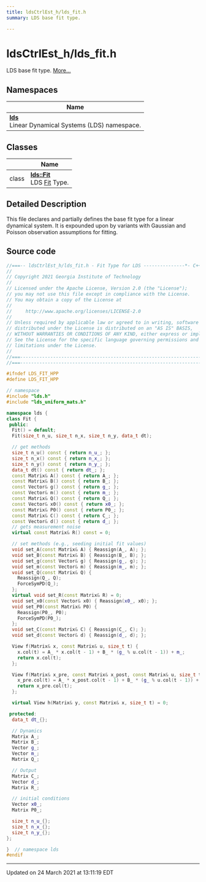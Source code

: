 ```yaml
---
title: ldsCtrlEst_h/lds_fit.h
summary: LDS base fit type. 

---
```


# ldsCtrlEst_h/lds_fit.h

LDS base fit type.  [More...](#detailed-description)



## Namespaces

| Name           |
| -------------- |
| **[lds](/lds-ctrl-est/docs/api/namespaces/namespacelds/)** <br>Linear Dynamical Systems (LDS) namespace.  |

## Classes

|                | Name           |
| -------------- | -------------- |
| class | **[lds::Fit](/lds-ctrl-est/docs/api/classes/classlds_1_1_fit/)** <br>LDS [Fit]() Type.  |

## Detailed Description



This file declares and partially defines the base fit type for a linear dynamical system. It is expounded upon by variants with Gaussian and Poisson observation assumptions for fitting. 





## Source code

```cpp
//===-- ldsCtrlEst_h/lds_fit.h - Fit Type for LDS ---------------*- C++ -*-===//
//
// Copyright 2021 Georgia Institute of Technology
//
// Licensed under the Apache License, Version 2.0 (the "License");
// you may not use this file except in compliance with the License.
// You may obtain a copy of the License at
//
//     http://www.apache.org/licenses/LICENSE-2.0
//
// Unless required by applicable law or agreed to in writing, software
// distributed under the License is distributed on an "AS IS" BASIS,
// WITHOUT WARRANTIES OR CONDITIONS OF ANY KIND, either express or implied.
// See the License for the specific language governing permissions and
// limitations under the License.
//
//===----------------------------------------------------------------------===//
//===----------------------------------------------------------------------===//

#ifndef LDS_FIT_HPP
#define LDS_FIT_HPP

// namespace
#include "lds.h"
#include "lds_uniform_mats.h"

namespace lds {
class Fit {
 public:
  Fit() = default;
  Fit(size_t n_u, size_t n_x, size_t n_y, data_t dt);

  // get methods
  size_t n_u() const { return n_u_; };
  size_t n_x() const { return n_x_; };
  size_t n_y() const { return n_y_; };
  data_t dt() const { return dt_; };
  const Matrix& A() const { return A_; };
  const Matrix& B() const { return B_; };
  const Vector& g() const { return g_; };
  const Vector& m() const { return m_; };
  const Matrix& Q() const { return Q_; };
  const Vector& x0() const { return x0_; };
  const Matrix& P0() const { return P0_; };
  const Matrix& C() const { return C_; };
  const Vector& d() const { return d_; };
  // gets measurement noise
  virtual const Matrix& R() const = 0;

  // set methods (e.g., seeding initial fit values)
  void set_A(const Matrix& A) { Reassign(A_, A); };
  void set_B(const Matrix& B) { Reassign(B_, B); };
  void set_g(const Vector& g) { Reassign(g_, g); };
  void set_m(const Vector& m) { Reassign(m_, m); };
  void set_Q(const Matrix& Q) {
    Reassign(Q_, Q);
    ForceSymPD(Q_);
  };
  virtual void set_R(const Matrix& R) = 0;
  void set_x0(const Vector& x0) { Reassign(x0_, x0); };
  void set_P0(const Matrix& P0) {
    Reassign(P0_, P0);
    ForceSymPD(P0_);
  };
  void set_C(const Matrix& C) { Reassign(C_, C); };
  void set_d(const Vector& d) { Reassign(d_, d); };

  View f(Matrix& x, const Matrix& u, size_t t) {
    x.col(t) = A_ * x.col(t - 1) + B_ * (g_ % u.col(t - 1)) + m_;
    return x.col(t);
  };

  View f(Matrix& x_pre, const Matrix& x_post, const Matrix& u, size_t t) {
    x_pre.col(t) = A_ * x_post.col(t - 1) + B_ * (g_ % u.col(t - 1)) + m_;
    return x_pre.col(t);
  };

  virtual View h(Matrix& y, const Matrix& x, size_t t) = 0;

 protected:
  data_t dt_{};  

  // Dynamics
  Matrix A_;  
  Matrix B_;  
  Vector g_;  
  Vector m_;  
  Matrix Q_;  

  // Output
  Matrix C_;  
  Vector d_;  
  Matrix R_; 

  // initial conditions
  Vector x0_;  
  Matrix P0_;  

  size_t n_u_{};  
  size_t n_x_{};  
  size_t n_y_{};  
};

}  // namespace lds
#endif
```


-------------------------------

Updated on 24 March 2021 at 13:11:19 EDT
